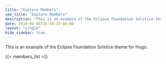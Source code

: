 ```yaml
---
title: "Explore Members"
seo_title: "Explore Members"
description: "This is an example of the Eclipse Foundation Solstice theme for Hugo."
date: 2018-04-05T15:50:25-04:00
layout: "single"
hide_sidebar: true
---
```

This is an example of the Eclipse Foundation Solstice theme for Hugo.

{{< members_list >}}